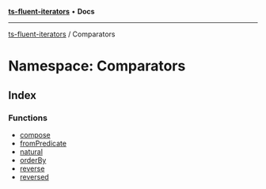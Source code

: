 [**ts-fluent-iterators**](../../README.md) • **Docs**

---

[ts-fluent-iterators](../../README.md) / Comparators

# Namespace: Comparators

## Index

### Functions

- [compose](functions/compose.md)
- [fromPredicate](functions/fromPredicate.md)
- [natural](functions/natural.md)
- [orderBy](functions/orderBy.md)
- [reverse](functions/reverse.md)
- [reversed](functions/reversed.md)
